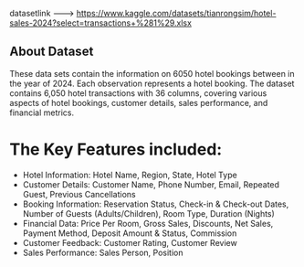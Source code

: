 

datasetlink ---> https://www.kaggle.com/datasets/tianrongsim/hotel-sales-2024?select=transactions+%281%29.xlsx

## About Dataset
These data sets contain the information on 6050 hotel bookings between in the year of 2024. Each observation represents a hotel booking. The dataset contains 6,050 hotel transactions with 36 columns, covering various aspects of hotel bookings, customer details, sales performance, and financial metrics.

# The Key Features included:
* Hotel Information: Hotel Name, Region, State, Hotel Type
* Customer Details: Customer Name, Phone Number, Email, Repeated Guest, Previous Cancellations
* Booking Information: Reservation Status, Check-in & Check-out Dates, Number of Guests (Adults/Children), Room Type, Duration (Nights)
* Financial Data: Price Per Room, Gross Sales, Discounts, Net Sales, Payment Method, Deposit Amount & Status, Commission
* Customer Feedback: Customer Rating, Customer Review
* Sales Performance: Sales Person, Position
